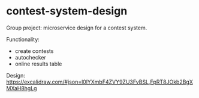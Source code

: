 # contest-system-design
Group project: microservice design for a contest system.

Functionality:
- create contests
- autochecker
- online results table

Design:
https://excalidraw.com/#json=l0lYXmbF4ZVY9ZU3FvBSL,FpRT8JOkb2BgXMXaH8hgLg
